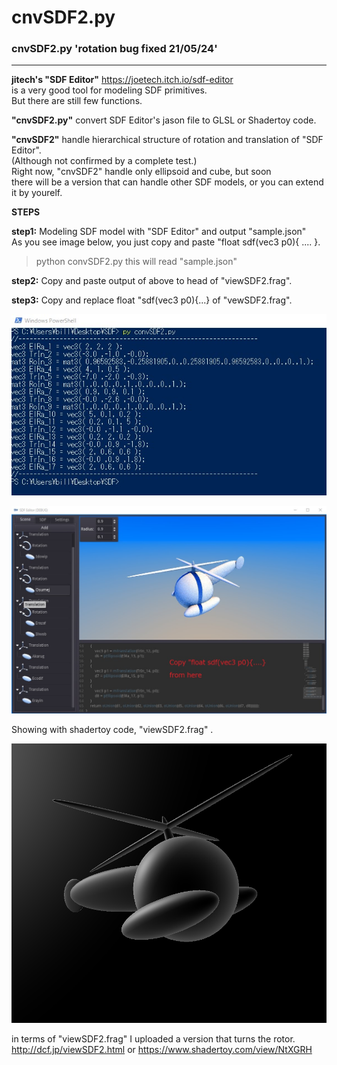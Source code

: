 # cnvSDF2.py

### cnvSDF2.py    'rotation bug fixed 21/05/24'  
----------------------------------------------------------------------------------------------------------------------------------

**jitech's "SDF Editor"**   https://joetech.itch.io/sdf-editor  
is a very good tool for modeling SDF primitives.    
But there are still few functions.

**"cnvSDF2.py"** convert SDF Editor's jason file to GLSL or Shadertoy code.

**"cnvSDF2"** handle hierarchical structure of rotation and translation of "SDF Editor".  
(Although not confirmed by a complete test.)  
Right now, "cnvSDF2" handle only ellipsoid and cube, but soon  
there will be a version that can handle other SDF models, or you can 
extend it by yourelf.
  
  
**STEPS**  
  
**step1:** Modeling SDF model with "SDF Editor" and output "sample.json"  
As you see image below, you just copy and paste "float sdf(vec3 p0){ .... }.

>python convSDF2.py
this will read "sample.json"

**step2:** Copy and paste output of above to head of "viewSDF2.frag".

**step3:** Copy and replace float "sdf(vec3 p0){...} of "vewSDF2.frag".

![alt text](https://github.com/ultrahamlet/cnvSDF2/blob/main/cnvSDF2Output.jpg?raw=true)


![alt text](https://github.com/ultrahamlet/cnvSDF2/blob/main/heli.jpg?raw=true)


Showing with shadertoy code, "viewSDF2.frag" .


![alt text](https://github.com/ultrahamlet/cnvSDF2/blob/main/shadertoy.png?raw=true)

in terms of "viewSDF2.frag"
I uploaded a version that turns the rotor.
http://dcf.jp/viewSDF2.html
or
https://www.shadertoy.com/view/NtXGRH

